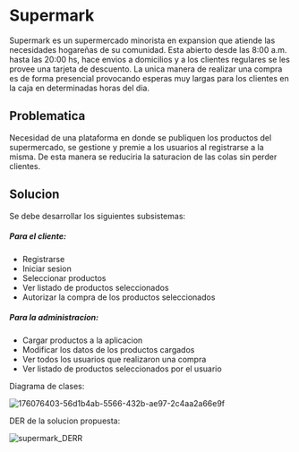 # Supermark

Supermark es un supermercado minorista en expansion que atiende las necesidades hogareñas de su comunidad. Esta abierto desde las 8:00 a.m. hasta las 20:00 hs, 
hace envios a domicilios y a los clientes regulares se les provee una tarjeta de descuento. La unica manera de realizar una compra es de forma presencial provocando 
esperas muy largas para los clientes en la caja en determinadas horas del dia. 

## Problematica 

Necesidad de una plataforma en donde se publiquen los productos del supermercado, se gestione y premie a los usuarios al registrarse a la misma. De esta manera se 
reduciria la saturacion de las colas sin perder clientes. 

## Solucion 

Se debe desarrollar los siguientes subsistemas: 
##### Para el cliente: 
- Registrarse
- Iniciar sesion 
- Seleccionar productos
- Ver listado de productos seleccionados 
- Autorizar la compra de los productos seleccionados 

##### Para la administracion: 
- Cargar productos a la aplicacion 
- Modificar los datos de los productos cargados 
- Ver todos los usuarios que realizaron una compra 
- Ver listado de productos seleccionados por el usuario 

Diagrama de clases: 

![176076403-56d1b4ab-5566-432b-ae97-2c4aa2a66e9f](https://user-images.githubusercontent.com/107336228/178079594-a79cc9ef-0d26-4ba5-9e32-bd87d2e8b0e7.png)


DER de la solucion propuesta: 

![supermark_DERR](https://user-images.githubusercontent.com/107336228/177912287-060b07cd-ae9f-4d02-836b-6943c0be1f4f.png)
